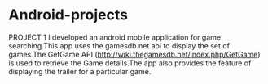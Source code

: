 # Android-projects
PROJECT 1
I developed an android mobile application for  game searching.This app uses the gamesdb.net api to display the set of games.The  GetGame API (http://wiki.thegamesdb.net/index.php/GetGame) is used to retrieve the Game details.The app also provides the feature of displaying the trailer for a particular game.
